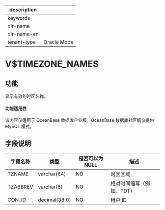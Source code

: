 |description||
|---|---|
|keywords||
|dir-name||
|dir-name-en||
|tenant-type|Oracle Mode|

V$TIMEZONE_NAMES 
=====================================

**功能** 
---------------------------

显示有效的时区名称。

  <main id="notice" >
    <h4>功能适用性</h4>
    <p>该内容仅适用于 OceanBase 数据库企业版。OceanBase 数据库社区版仅提供 MySQL 模式。</p>
  </main>

**字段说明** 
-----------------------------



| **字段名称** |    **类型**     | **是否可以为 NULL** |     **描述**     |
|----------|---------------|----------------|----------------|
| TZNAME   | varchar(64)   | NO             | 时区区域           |
| TZABBREV | varchar(8)    | NO             | 相对时间缩写（例如，PDT） |
| CON_ID   | decimal(38,0) | NO             | 租户 ID          |


